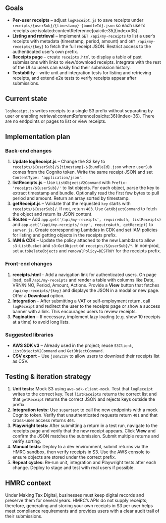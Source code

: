 ## Goals

- **Per‑user receipts** – adjust `logReceipt.js` to save receipts under `receipts/{userSub}/{timestamp}-{bundleId}.json` so each user’s receipts are isolated:contentReference[oaicite:35]{index=35}.
- **Listing and retrieval** – implement `GET /api/my-receipts` to list a user’s receipts with metadata (timestamp, period, amount) and `GET /api/my-receipts/{key}` to fetch the full receipt JSON.  Restrict access to the authenticated user’s own prefix.
- **Receipts page** – create `receipts.html` to display a table of past submissions with links to view/download receipts.  Integrate with the rest of the UI so users can easily find their submission history.
- **Testability** – write unit and integration tests for listing and retrieving receipts, and extend e2e tests to verify receipts appear after submissions.

## Current state

`logReceipt.js` writes receipts to a single S3 prefix without separating by user or enabling retrieval:contentReference[oaicite:36]{index=36}.  There are no endpoints or pages to list or view receipts.

## Implementation plan

### Back‑end changes

1. **Update logReceipt.js** – Change the S3 key to `receipts/${userSub}/${timestamp}-${bundleId}.json` where `userSub` comes from the Cognito token.  Write the same receipt JSON and set `ContentType: 'application/json'`.
2. **listReceipts.js** – Use `ListObjectsV2Command` with `Prefix: 'receipts/${userSub}/'` to list objects.  For each object, parse the key to extract timestamp and bundle.  Optionally read the first few bytes to pull period and amount.  Return an array sorted by timestamp.
3. **getReceipt.js** – Validate that the requested `key` starts with `receipts/${userSub}/`.  If not, return `403`.  Use `GetObjectCommand` to fetch the object and return its JSON content.
4. **Routes** – Add `app.get('/api/my-receipts', requireAuth, listReceipts)` and `app.get('/api/my-receipts/:key', requireAuth, getReceipt)` to `server.js`.  Create corresponding Lambdas in CDK and set IAM policies for listing and getting objects in the receipts prefix.
5. **IAM & CDK** – Update the policy attached to the new Lambdas to allow `s3:ListBucket` and `s3:GetObject` on `receipts/${userSub}/*`.  In non‑prod, set `autoDeleteObjects` and `removalPolicy=DESTROY` for the receipts prefix.

### Front‑end changes

1. **receipts.html** – Add a navigation link for authenticated users.  On page load, call `/api/my-receipts` and render a table with columns like Date, VRN/NINO, Period, Amount, Actions.  Provide a **View** button that fetches `/api/my-receipts/{key}` and displays the JSON in a modal or new page.  Offer a **Download** option.
2. **Integration** – After submitting a VAT or self‑employment return, call `logReceipt` and redirect the user to the receipts page or show a success banner with a link.  This encourages users to review receipts.
3. **Pagination** – If necessary, implement lazy loading (e.g. show 10 receipts at a time) to avoid long lists.

### Suggested libraries

- **AWS SDK v3** – Already used in the project; reuse `S3Client`, `ListObjectsV2Command` and `GetObjectCommand`.
- **CSV export** – Use `json2csv` to allow users to download their receipts list as CSV.

## Testing & iteration strategy

1. **Unit tests:** Mock S3 using `aws-sdk-client-mock`.  Test that `logReceipt` writes to the correct key.  Test `listReceipts` returns the correct list and that `getReceipt` returns the correct JSON and rejects keys outside the prefix.
2. **Integration tests:** Use `supertest` to call the new endpoints with a mock Cognito token.  Verify that unauthenticated requests return `401` and that cross‑user access returns `403`.
3. **Playwright tests:** After submitting a return in a test run, navigate to the receipts page and verify that the new receipt appears.  Click **View** and confirm the JSON matches the submission.  Submit multiple returns and verify sorting.
4. **Manual tests:** Deploy to a dev environment, submit returns via the HMRC sandbox, then verify receipts in S3.  Use the AWS console to ensure objects are stored under the correct prefix.
5. **Repeat cycles:** Re‑run unit, integration and Playwright tests after each change.  Deploy to stage and test with real users if possible.

## HMRC context

Under Making Tax Digital, businesses must keep digital records and preserve them for several years.  HMRC’s APIs do not supply receipts; therefore, generating and storing your own receipts in S3 per user helps meet compliance requirements and provides users with a clear audit trail of their submissions.
